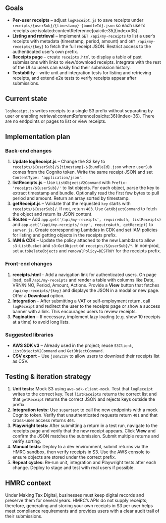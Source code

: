 ## Goals

- **Per‑user receipts** – adjust `logReceipt.js` to save receipts under `receipts/{userSub}/{timestamp}-{bundleId}.json` so each user’s receipts are isolated:contentReference[oaicite:35]{index=35}.
- **Listing and retrieval** – implement `GET /api/my-receipts` to list a user’s receipts with metadata (timestamp, period, amount) and `GET /api/my-receipts/{key}` to fetch the full receipt JSON.  Restrict access to the authenticated user’s own prefix.
- **Receipts page** – create `receipts.html` to display a table of past submissions with links to view/download receipts.  Integrate with the rest of the UI so users can easily find their submission history.
- **Testability** – write unit and integration tests for listing and retrieving receipts, and extend e2e tests to verify receipts appear after submissions.

## Current state

`logReceipt.js` writes receipts to a single S3 prefix without separating by user or enabling retrieval:contentReference[oaicite:36]{index=36}.  There are no endpoints or pages to list or view receipts.

## Implementation plan

### Back‑end changes

1. **Update logReceipt.js** – Change the S3 key to `receipts/${userSub}/${timestamp}-${bundleId}.json` where `userSub` comes from the Cognito token.  Write the same receipt JSON and set `ContentType: 'application/json'`.
2. **listReceipts.js** – Use `ListObjectsV2Command` with `Prefix: 'receipts/${userSub}/'` to list objects.  For each object, parse the key to extract timestamp and bundle.  Optionally read the first few bytes to pull period and amount.  Return an array sorted by timestamp.
3. **getReceipt.js** – Validate that the requested `key` starts with `receipts/${userSub}/`.  If not, return `403`.  Use `GetObjectCommand` to fetch the object and return its JSON content.
4. **Routes** – Add `app.get('/api/my-receipts', requireAuth, listReceipts)` and `app.get('/api/my-receipts/:key', requireAuth, getReceipt)` to `server.js`.  Create corresponding Lambdas in CDK and set IAM policies for listing and getting objects in the receipts prefix.
5. **IAM & CDK** – Update the policy attached to the new Lambdas to allow `s3:ListBucket` and `s3:GetObject` on `receipts/${userSub}/*`.  In non‑prod, set `autoDeleteObjects` and `removalPolicy=DESTROY` for the receipts prefix.

### Front‑end changes

1. **receipts.html** – Add a navigation link for authenticated users.  On page load, call `/api/my-receipts` and render a table with columns like Date, VRN/NINO, Period, Amount, Actions.  Provide a **View** button that fetches `/api/my-receipts/{key}` and displays the JSON in a modal or new page.  Offer a **Download** option.
2. **Integration** – After submitting a VAT or self‑employment return, call `logReceipt` and redirect the user to the receipts page or show a success banner with a link.  This encourages users to review receipts.
3. **Pagination** – If necessary, implement lazy loading (e.g. show 10 receipts at a time) to avoid long lists.

### Suggested libraries

- **AWS SDK v3** – Already used in the project; reuse `S3Client`, `ListObjectsV2Command` and `GetObjectCommand`.
- **CSV export** – Use `json2csv` to allow users to download their receipts list as CSV.

## Testing & iteration strategy

1. **Unit tests:** Mock S3 using `aws-sdk-client-mock`.  Test that `logReceipt` writes to the correct key.  Test `listReceipts` returns the correct list and that `getReceipt` returns the correct JSON and rejects keys outside the prefix.
2. **Integration tests:** Use `supertest` to call the new endpoints with a mock Cognito token.  Verify that unauthenticated requests return `401` and that cross‑user access returns `403`.
3. **Playwright tests:** After submitting a return in a test run, navigate to the receipts page and verify that the new receipt appears.  Click **View** and confirm the JSON matches the submission.  Submit multiple returns and verify sorting.
4. **Manual tests:** Deploy to a dev environment, submit returns via the HMRC sandbox, then verify receipts in S3.  Use the AWS console to ensure objects are stored under the correct prefix.
5. **Repeat cycles:** Re‑run unit, integration and Playwright tests after each change.  Deploy to stage and test with real users if possible.

## HMRC context

Under Making Tax Digital, businesses must keep digital records and preserve them for several years.  HMRC’s APIs do not supply receipts; therefore, generating and storing your own receipts in S3 per user helps meet compliance requirements and provides users with a clear audit trail of their submissions.
